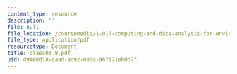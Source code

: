 ```yaml
---
content_type: resource
description: ''
file: null
file_location: /coursemedia/1-017-computing-and-data-analysis-for-environmental-applications-fall-2003/d94e6d18caadad920e0a967121eb0b2f_class03_8.pdf
file_type: application/pdf
resourcetype: Document
title: class03_8.pdf
uid: d94e6d18-caad-ad92-0e0a-967121eb0b2f
---
```

